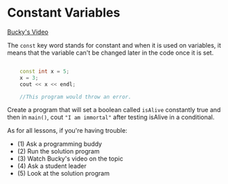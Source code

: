 # Constant Variables

[Bucky's Video](https://www.youtube.com/watch?v=k55CRqm1gzk&list=PLAE85DE8440AA6B83&index=44)

The `const` key word stands for constant and when it is used on variables, it means that the variable can't be changed later in the code once it is set.

```cpp

    const int x = 5;
    x = 3;
    cout << x << endl;

    //This program would throw an error.

```

Create a program that will set a boolean called `isAlive` constantly true and then in `main()`, cout `"I am immortal"` after testing isAlive in a conditional.

As for all lessons, if you're having trouble:
- (1) Ask a programming buddy
- (2) Run the solution program
- (3) Watch Bucky's video on the topic
- (4) Ask a student leader
- (5) Look at the solution program
